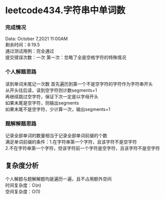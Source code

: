 # leetcode434.字符串中单词数

### 完成情况
Data: October 7,2021 11:00AM  
剩余时间：8:19.5  
通过测试用例：完全通过  
提交错误次数：一次
第一次：忽略了全是空格字符的特殊情况  

### 个人解题思路
读到单词末尾记一次数
首先遍历到第一个不是空字符的字符作为字符串开头  
从开头往后读，读到空字符则计数segments+1  
再继续跳过空字符，保证下次一定是以字母开头  
如果末尾是空字符，则输出segments  
如果末尾不是空字符，少计算一次，输出segments+1  

### 题解解题思路
记录全部单词的数量相当于记录全部单词前缀的个数  
满足单词前缀的条件：1.在字符串第一个字符，且该字符不是空字符  
                  2.不在字符串第一个字符，但该字符前一个字符是空字符，且该字符不是空字符  

## 复杂度分析
个人解题与题解解题均是遍历一遍，且不占用额外空间  
时间复杂度：O(n)  
空间复杂度：O(1)  